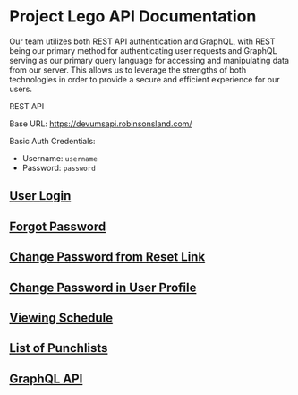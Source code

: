 # Project Lego API Documentation

Our team utilizes both REST API authentication and GraphQL, with REST being our primary method for authenticating user requests and GraphQL serving as our primary query language for accessing and manipulating data from our server. This allows us to leverage the strengths of both technologies in order to provide a secure and efficient experience for our users.

REST API

Base URL: https://devumsapi.robinsonsland.com/

Basic Auth Credentials:

- Username: `username`
- Password: `password`

## [User Login](login.md)  
## [Forgot Password](forgot-password.md)  
## [Change Password from Reset Link](change-password-email.md)  
## [Change Password in User Profile](change-password-user.md)  
## [Viewing Schedule](viewing-schedule.md)  
## [List of Punchlists](punchlist-list.md)
## [GraphQL API](graphql.md)
